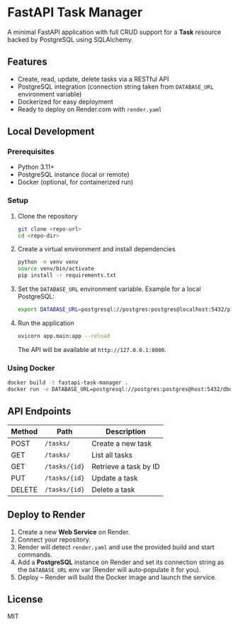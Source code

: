 # FastAPI Task Manager

A minimal FastAPI application with full CRUD support for a **Task** resource backed by PostgreSQL using SQLAlchemy.

## Features
- Create, read, update, delete tasks via a RESTful API
- PostgreSQL integration (connection string taken from `DATABASE_URL` environment variable)
- Dockerized for easy deployment
- Ready to deploy on Render.com with `render.yaml`

## Local Development

### Prerequisites
- Python 3.11+
- PostgreSQL instance (local or remote)
- Docker (optional, for containerized run)

### Setup
1. Clone the repository
   ```bash
   git clone <repo-url>
   cd <repo-dir>
   ```
2. Create a virtual environment and install dependencies
   ```bash
   python -m venv venv
   source venv/bin/activate
   pip install -r requirements.txt
   ```
3. Set the `DATABASE_URL` environment variable. Example for a local PostgreSQL:
   ```bash
   export DATABASE_URL=postgresql://postgres:postgres@localhost:5432/postgres
   ```
4. Run the application
   ```bash
   uvicorn app.main:app --reload
   ```
   The API will be available at `http://127.0.0.1:8000`.

### Using Docker
```bash
docker build -t fastapi-task-manager .
docker run -e DATABASE_URL=postgresql://postgres:postgres@host:5432/dbname -p 8000:8000 fastapi-task-manager
```

## API Endpoints
| Method | Path | Description |
|--------|------|-------------|
| POST   | `/tasks/` | Create a new task |
| GET    | `/tasks/` | List all tasks |
| GET    | `/tasks/{id}` | Retrieve a task by ID |
| PUT    | `/tasks/{id}` | Update a task |
| DELETE | `/tasks/{id}` | Delete a task |

## Deploy to Render
1. Create a new **Web Service** on Render.
2. Connect your repository.
3. Render will detect `render.yaml` and use the provided build and start commands.
4. Add a **PostgreSQL** instance on Render and set its connection string as the `DATABASE_URL` env var (Render will auto‑populate it for you).
5. Deploy – Render will build the Docker image and launch the service.

## License
MIT